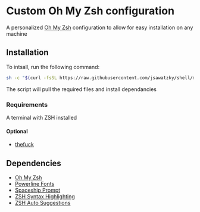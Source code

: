 # Custom Oh My Zsh configuration
A personalized [Oh My Zsh](https://github.com/ohmyzsh/ohmyzsh) configuration to allow for easy installation on any machine

## Installation
To intsall, run the following command:

```sh
sh -c "$(curl -fsSL https://raw.githubusercontent.com/jsawatzky/shell/master/tools/install.sh)"
```

The script will pull the required files and install dependancies

### Requirements
A terminal with ZSH installed
#### Optional
- [thefuck](https://github.com/nvbn/thefuck)


## Dependencies
- [Oh My Zsh](https://github.com/ohmyzsh/ohmyzsh)
- [Powerline Fonts](https://github.com/powerline/fonts)
- [Spaceship Prompt](https://github.com/denysdovhan/spaceship-prompt)
- [ZSH Syntax Highlighting](https://github.com/zsh-users/zsh-syntax-highlighting)
- [ZSH Auto Suggestions](https://github.com/zsh-users/zsh-autosuggestions)